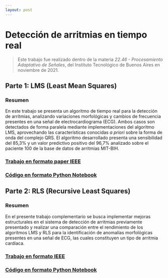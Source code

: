 ```yaml
---
layout: post
---
```


# Detección de arritmias en tiempo real

> Este trabajo fue realizado dentro de la materia *22.46 - Procesamiento Adaptativo de Señales*, del Instituto Tecnológico de Buenos Aires en noviembre de 2021.

## Parte 1: LMS (Least Mean Squares)

### Resumen
En este trabajo se presenta un algoritmo de tiempo real para la detección de arritmias, analizando variaciones morfológicas y cambios de frecuencia presentes en una señal de electrocardiograma (ECG). Ambos casos son detectados de forma paralela mediante implementaciones del algoritmo LMS, aprovechando las características conocidas *a priori* sobre la forma de onda del complejo QRS. El algoritmo desarrollado presenta una sensibilidad del 85,3% y un valor predictivo positivo del 96,7% analizado sobre el paciente 100 de la base de datos de arritmias MIT-BIH.

### [Trabajo en formato paper IEEE](https://github.com/mbergerman/Procesamiento-Adaptativo/blob/main/Proyecto%201/PASA_Proyecto_1_G2.pdf)

### [Código en formato Python Notebook](https://github.com/mbergerman/Procesamiento-Adaptativo/blob/main/Proyecto%201/PASA_P1_G2.ipynb)

## Parte 2: RLS (Recursive Least Squares)

### Resumen
En el presente trabajo complementario se busca implementar mejoras estructurales en el sistema de detección de arritmias previamente presentado y realizar una comparación entre el rendimiento de los algoritmos LMS y RLS para la identificación de anomalías morfológicas presentes en una señal de ECG, las cuales constituyen un tipo de arritmia cardíaca.

### [Trabajo en formato IEEE](https://github.com/mbergerman/Procesamiento-Adaptativo/blob/main/Proyecto%202/PASA_Proyecto_2_G2.pdf)

### [Código en formato Python Notebook](https://github.com/mbergerman/Procesamiento-Adaptativo/blob/main/Proyecto%202/PASA_P2_G2.ipynb)